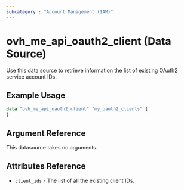 ```yaml
---
subcategory : "Account Management (IAM)"
---
```


# ovh_me_api_oauth2_client (Data Source)

Use this data source to retrieve information the list of existing OAuth2 service account IDs.

## Example Usage

```terraform
data "ovh_me_api_oauth2_client" "my_oauth2_clients" {
}
```

## Argument Reference

This datasource takes no arguments.

## Attributes Reference

* `client_ids` - The list of all the existing client IDs.
